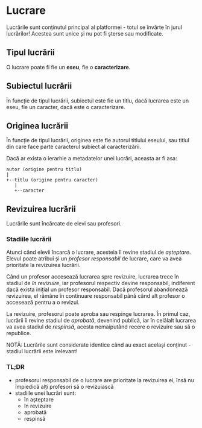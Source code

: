 # Lucrare

Lucrările sunt conținutul principal al platformei - totul se învârte în jurul lucrărilor! Acestea sunt unice și nu pot fi șterse sau modificate.

## Tipul lucrării

O lucrare poate fi fie un **eseu**, fie o **caracterizare**.

## Subiectul lucrării

În funcție de tipul lucrării, subiectul este fie un titlu, dacă lucrarea este un eseu, fie un caracter, dacă este o caracterizare.

## Originea lucrării

În funcție de tipul lucrării, originea este fie autorul titlului eseului, sau titlul din care face parte caracterul subiect al caracterizării.

Dacă ar exista o ierarhie a metadatelor unei lucrări, aceasta ar fi asa:

```
autor (origine pentru titlu)
|
+--titlu (origine pentru caracter)
   |
   +--caracter
```

## Revizuirea lucrării

Lucrările sunt încărcate de elevi sau profesori.

### Stadiile lucrării

Atunci când elevii încarcă o lucrare, acesteia îi revine stadiul de _așteptare_. Elevul poate atribui și un _profesor responsabil_ de lucrare, care va avea prioritate la revizuirea lucrării.

Când un profesor accesează lucrarea spre revizuire, lucrarea trece în stadiul de _în revizuire_, iar profesorul respectiv devine responsabil, indiferent dacă exista inițial un profesor responsabil. Dacă profesorul abandonează revizuirea, el rămâne în continuare responsabil până când alt profesor o accesează pentru a o revizui.

La revizuire, profesorul poate aproba sau respinge lucrarea. În primul caz, lucrării îi revine stadiul de _aprobată_, devenind publică, iar în celălalt lucrarea va avea stadiul de _respinsă_, acesta nemaiputând recere o revizuire sau să o republice.

NOTĂ: Lucrările sunt considerate identice când au exact același conținut - stadiul lucrării este irelevant!

### TL;DR

- profesorul responsabil de o lucrare are prioritate la revizuirea ei, însă nu împiedică alți profesori să o revizuiască
- stadiile unei lucrări sunt:
  - în așteptare
  - în revizuire
  - aprobată
  - respinsă
